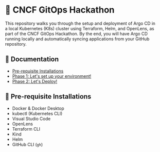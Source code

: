 # 🚀 CNCF GitOps Hackathon

This repository walks you through the setup and deployment of Argo CD in a local Kubernetes (K8s) cluster using Terraform, Helm, and OpenLens, as part of the CNCF GitOps Hackathon. By the end, you will have Argo CD running locally and automatically syncing applications from your GitHub repository.

## 📂 Documentation

- [Pre-requisite Installations](./docs/PREREQ_INSTALLATIONS.md)
- [Phase 1: Let's set up your environment!](./docs/SETUP_ENV.md)
- [Phase 2: Let's Deploy!](./docs/DEPLOY.md)

## 🧰 Pre-requisite Installations

- Docker & Docker Desktop
- kubectl (Kubernetes CLI)
- Visual Studio Code
- OpenLens
- Terraform CLI
- Kind
- Helm
- GitHub CLI (`gh`)
